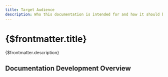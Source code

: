 ```yaml
---
title: Target Audience
description: Who this documentation is intended for and how it should be used.
---
```


# {$frontmatter.title}

{$frontmatter.description}

## Documentation Development Overview
